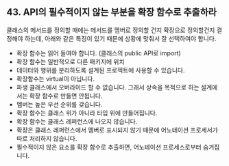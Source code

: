 ## 43. API의 필수적이지 않는 부분을 확장 함수로 추출하라
클래스의 메서드를 정의할 때에는 메서드를 멤버로 정의할 건지 확장으로 정의할건지 결정해야 하는데, 아래와 같은 특징이 있기 때문에 상황에 맞춰서 잘 선택하여야 합니다.

- 확장 함수는 읽어 들여야 합니다. (클래스의 public API로 import)
- 확장 함수는 일반적으로 다른 패키지에 위치
- 데이터와 행위를 분리하도록 설계된 프로젝트에 사용할 수 있습니다.
- 확장함수는 virtual이 아닙니다.
- 파생 클래스에서 오버라이드 할 수 없습니다. 그래서 상속을 목적으로 하는 설계에서는 확장 함수로 만들면 안됩니다.
- 멤버는 높은 우선 순위를 갖습니다.
- 확장 함수는 클래스 위가 아니라 타입 위에 만들어집니다.
- 확장 함수는 클래스 레퍼런스에 나오지 않습니다.
- 확장은 클래스 레퍼런스에서 멤버로 표시되지 않기 때문에 어노테이션 프로세서가 따로 처리하지 않습니다.
- 필수적이지 않은 요소를 확장 함수로 추출하면, 어노테이션 프로세스로부터 숨겨집니다.
